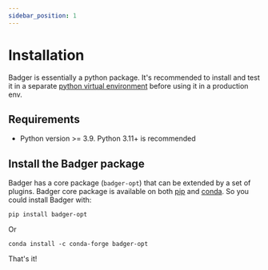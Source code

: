 ```yaml
---
sidebar_position: 1
---
```


# Installation

Badger is essentially a python package. It's recommended to install and test it in a separate [python virtual environment](https://docs.python.org/3/library/venv.html) before using it in a production env.

## Requirements

- Python version >= 3.9. Python 3.11+ is recommended

## Install the Badger package

Badger has a core package (`badger-opt`) that can be extended by a set of plugins. Badger core package is available on both [pip](https://pypi.org/project/badger-opt/) and [conda](https://anaconda.org/conda-forge/badger-opt). So you could install Badger with:

```shell
pip install badger-opt
```

Or

```shell
conda install -c conda-forge badger-opt
```

That's it!
